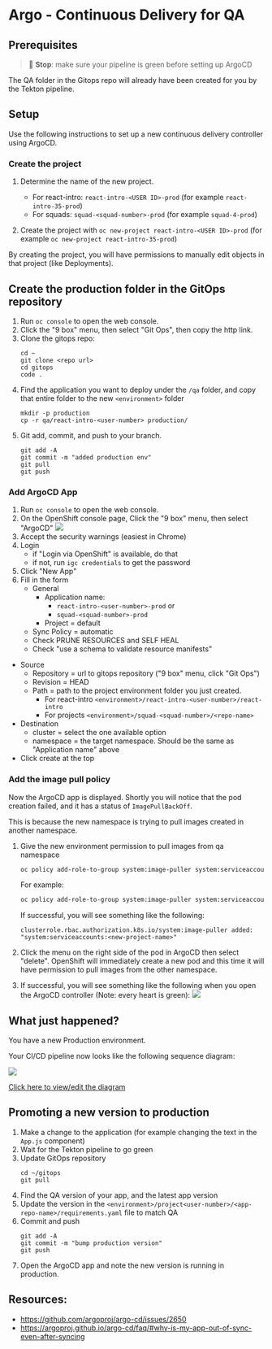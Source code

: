 # Argo - Continuous Delivery for QA

## Prerequisites

> 🛑 **Stop**: make sure your pipeline is green before setting up ArgoCD

The QA folder in the Gitops repo will already have been created for you by the Tekton pipeline.

## Setup

Use the following instructions to set up a new continuous delivery controller using ArgoCD.

### Create the project

1. Determine the name of the new project.

   - For react-intro: `react-intro-<USER ID>-prod` (for example `react-intro-35-prod`)
   - For squads: `squad-<squad-number>-prod` (for example `squad-4-prod`)

1. Create the project with `oc new-project react-intro-<USER ID>-prod` (for example `oc new-project react-intro-35-prod`)

By creating the project, you will have permissions to manually edit objects in that project (like Deployments).

## Create the production folder in the GitOps repository

1. Run `oc console` to open the web console.
1. Click the "9 box" menu, then select "Git Ops", then copy the http link.
1. Clone the gitops repo:
   ```
   cd ~
   git clone <repo url>
   cd gitops
   code .
   ```
1. Find the application you want to deploy under the `/qa` folder, and copy that entire folder to the new `<environment>` folder
   ```
   mkdir -p production
   cp -r qa/react-intro-<user-number> production/
   ```
1. Git add, commit, and push to your branch.
   ```
   git add -A
   git commit -m "added production env"
   git pull
   git push
   ```

### Add ArgoCD App

1. Run `oc console` to open the web console.
1. On the OpenShift console page, Click the "9 box" menu, then select "ArgoCD"
   ![](img/argo-menu.png)
1. Accept the security warnings (easiest in Chrome)
1. Login
   - if "Login via OpenShift" is available, do that
   - if not, run `igc credentials` to get the password
1. Click "New App"
1. Fill in the form
   - General
     - Application name:
       - `react-intro-<user-number>-prod` or
       - `squad-<squad-number>-prod`
     - Project = default
   - Sync Policy = automatic
   - Check PRUNE RESOURCES and SELF HEAL
   - Check "use a schema to validate resource manifests"

- Source
  - Repository = url to gitops repository ("9 box" menu, click "Git Ops")
  - Revision = HEAD
  - Path = path to the project environment folder you just created.
    - For react-intro `<environment>/react-intro-<user-number>/react-intro`
    - For projects `<environment>/squad-<squad-number>/<repo-name>`
- Destination
  - cluster = select the one available option
  - namespace = the target namespace. Should be the same as "Application name" above
- Click create at the top

### Add the image pull policy

Now the ArgoCD app is displayed. Shortly you will notice that the pod creation failed, and it has a status of `ImagePullBackOff`.

This is because the new namespace is trying to pull images created in another namespace.

1. Give the new environment permission to pull images from qa namespace

   ```bash
   oc policy add-role-to-group system:image-puller system:serviceaccounts:<new-project-name> -n <dev-project-name>
   ```

   For example:

   ```bash
   oc policy add-role-to-group system:image-puller system:serviceaccounts:react-intro-35-prod -n react-intro-35-dev
   ```

   If successful, you will see something like the following:

   ```
   clusterrole.rbac.authorization.k8s.io/system:image-puller added: "system:serviceaccounts:<new-project-name>"
   ```

1. Click the menu on the right side of the pod in ArgoCD then select "delete". OpenShift will immediately create a new pod and this time it will have permission to pull images from the other namespace.

1. If successful, you will see something like the following when you open the ArgoCD controller (Note: every heart is green):
   ![](img/argo-success.png)

## What just happened?

You have a new Production environment.

Your CI/CD pipeline now looks like the following sequence diagram:

![](https://www.websequencediagrams.com/cgi-bin/cdraw?lz=dGl0bGUgQ29udGludW91cyBJbnRlZ3JhdGlvbgoKcGFydGljaXBhbnQgRGV2ZWxvcGVyAAkNQ29kZSBSZXBvAB8NVGVrdG9uADINR2l0T3BzABkSQXJnAC4OSzhzIFFBAAIRUHJvZAoKAHwJLT4AcQk6IGdpdCBwdXNoCgCBBQktPgB9Bjogd2ViaG9vawoAgQ0GLT4AfQs6IHVwZGF0ZSBRQSBmb2xkZXIKQXJnbwAVD3N5bmMAEQcAgRUGAAwHCm9wdCBVADsGUHJvZHVjAIIvBQCBFwsAVxRwcm9kIHZlcnNpb24ASyNQcm9kAHwHZW5kCg&s=default)

[Click here to view/edit the diagram](https://www.websequencediagrams.com/?lz=dGl0bGUgQ29udGludW91cyBJbnRlZ3JhdGlvbgoKcGFydGljaXBhbnQgRGV2ZWxvcGVyAAkNQ29kZSBSZXBvAB8NVGVrdG9uADINR2l0T3BzABkSQXJnAC4OSzhzIFFBAAIRUHJvZAoKAHwJLT4AcQk6IGdpdCBwdXNoCgCBBQktPgB9Bjogd2ViaG9vawoAgQ0GLT4AfQs6IHVwZGF0ZSBRQSBmb2xkZXIKQXJnbwAVD3N5bmMAEQcAgRUGAAwHCm9wdCBVADsGUHJvZHVjAIIvBQCBFwsAVxRwcm9kIHZlcnNpb24ASyNQcm9kAHwHZW5kCg&s=default)

## Promoting a new version to production

1. Make a change to the application (for example changing the text in the `App.js` component)
1. Wait for the Tekton pipeline to go green
1. Update GitOps repository
   ```
   cd ~/gitops
   git pull
   ```
1. Find the QA version of your app, and the latest app version
1. Update the version in the `<environment>/project<user-number>/<app-repo-name>/requirements.yaml` file to match QA
1. Commit and push
   ```
   git add -A
   git commit -m "bump production version"
   git push
   ```
1. Open the ArgoCD app and note the new version is running in production.

## Resources:

- https://github.com/argoproj/argo-cd/issues/2650
- https://argoproj.github.io/argo-cd/faq/#why-is-my-app-out-of-sync-even-after-syncing
